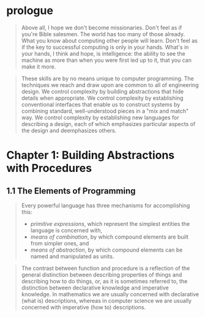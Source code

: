 # prologue

> Above all, I hope we don't become missionaries. Don't feel as if you're Bible salesmen. The world has too many of those already. What you know about computing other people will learn. Don't feel as if the key to successful computing is only in your hands. What's in your hands, I think and hope, is intelligence: the ability to see the machine as more than when you were first led up to it, that you can make it more.

> These skills are by no means unique to computer programming. The techniques we reach and draw upon are common to all of engineering design. We control complexity by building abstractions that hide details when appropriate. We control complexity by establishing conventional interfaces that enable us to construct systems by combining standard, well-understood pieces in a "mix and match" way. We control complexity by establishing new languages for describing a design, each of which emphasizes particular aspects of the design and deemphasizes others.

# Chapter 1: Building Abstractions with Procedures
## 1.1 The Elements of Programming

> Every powerful language has three mechanisms for accomplishing this:
> - *primitive expressions*, which represent the simplest entities the language is concerned with,
> - *means of combination*, by which compound elements are built from simpler ones, and
> - *means of abstraction*, by which compound elements can be named and manipulated as units.

> The contrast between function and procedure is a reflection of the general distinction between describing properties of things and describing how to do things, or, as it is sometimes referred to, the distinction between declarative knowledge and imperative knowledge. In mathematics we are usually concerned with declarative (what is) descriptions, whereas in computer science we are usually concerned with imperative (how to) descriptions.
